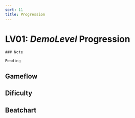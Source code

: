 ```yaml
---
sort: 11
title: Progression
---
```


# LV01: *DemoLevel* Progression

```note
### Note

Pending
```

## Gameflow

## Dificulty

## Beatchart

